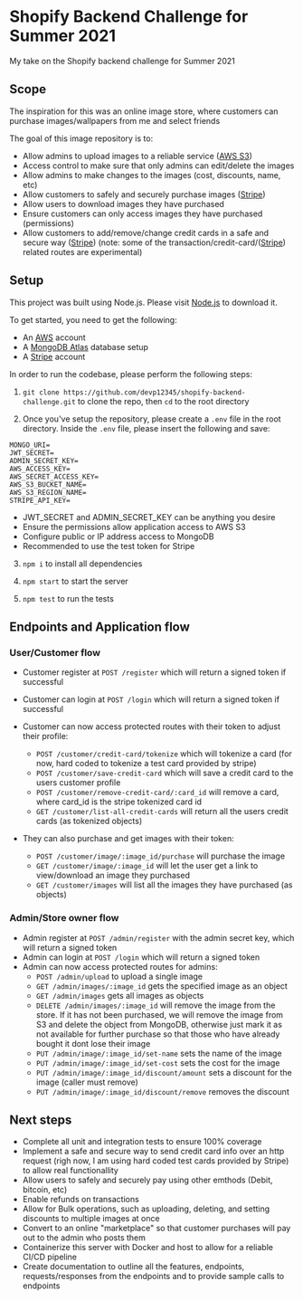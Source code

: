 # Shopify Backend Challenge for Summer 2021
My take on the Shopify backend challenge for Summer 2021

## Scope

The inspiration for this was an online image store, where customers can purchase images/wallpapers from me and select friends

The goal of this image repository is to:
- Allow admins to upload images to a reliable service ([AWS S3](https://aws.amazon.com/s3/)) 
- Access control to make sure that only admins can edit/delete the images
- Allow admins to make changes to the images (cost, discounts, name, etc)
- Allow customers to safely and securely purchase images ([Stripe](https://stripe.com/en-ca))
- Allow users to download images they have purchased
- Ensure customers can only access images they have purchased (permissions)
- Allow customers to add/remove/change credit cards in a safe and secure way ([Stripe](https://stripe.com/en-ca)) 
(note: some of the transaction/credit-card/([Stripe](https://stripe.com/en-ca)) related routes are experimental)

## Setup 

This project was built using Node.js.
Please visit [Node.js](https://nodejs.org/en/) to download it.

To get started, you need to get the following:

- An [AWS](https://aws.amazon.com/) account
- A [MongoDB Atlas](https://www.mongodb.com/cloud/atlas) database setup
- A [Stripe](https://dashboard.stripe.com/register) account

In order to run the codebase, please perform the following steps:

1. `git clone https://github.com/devp12345/shopify-backend-challenge.git` to clone the repo, then `cd` to the root directory

2. Once you've setup the repository, please create a `.env` file in the root directory.
   Inside the `.env` file, please insert the following and save:

```
MONGO_URI=
JWT_SECRET=
ADMIN_SECRET_KEY=
AWS_ACCESS_KEY=
AWS_SECRET_ACCESS_KEY=
AWS_S3_BUCKET_NAME=
AWS_S3_REGION_NAME=
STRIPE_API_KEY=
```
  - JWT_SECRET and ADMIN_SECRET_KEY can be anything you desire
  - Ensure the permissions allow application access to AWS S3
  - Configure public or IP address access to MongoDB
  - Recommended to use the test token for Stripe

3. `npm i` to install all dependencies

4. `npm start` to start the server

5. `npm test` to run the tests

## Endpoints and Application flow

### User/Customer flow
- Customer register at `POST /register` which will return a signed token if successful
- Customer can login at `POST /login` which will return a signed token if successful
- Customer can now access protected routes with their token to adjust their profile:
  - `POST /customer/credit-card/tokenize` which will tokenize a card (for now, hard coded to tokenize a test card provided by stripe)
  - `POST /customer/save-credit-card` which will save a credit card to the users customer profile
  - `POST /customer/remove-credit-card/:card_id` will remove a card, where card_id is the stripe tokenized card id
  - `GET /customer/list-all-credit-cards` will return all the users credit cards (as tokenized objects)
  
- They can also purchase and get images with their token:
  - `POST /customer/image/:image_id/purchase` will purchase the image
  - `GET /customer/image/:image_id` will let the user get a link to view/download an image they purchased
  - `GET /customer/images` will list all the images they have purchased (as objects)
  
### Admin/Store owner flow
- Admin register at `POST /admin/register` with the admin secret key, which will return a signed token 
- Admin can login at `POST /login` which will return a signed token 
- Admin can now access protected routes for admins:
  - `POST /admin/upload` to upload a single image
  - `GET /admin/images/:image_id` gets the specified image as an object
  - `GET /admin/images` gets all images as objects
  - `DELETE /admin/images/:image_id` will remove the image from the store. If it has not been purchased, we will remove the image from S3 and delete the object from MongoDB, otherwise just mark it as not available for further purchase so that those who have already bought it dont lose their image
  - `PUT /admin/image/:image_id/set-name` sets the name of the image
  - `PUT /admin/image/:image_id/set-cost` sets the cost for the image
  - `PUT /admin/image/:image_id/discount/amount` sets a discount for the image (caller must remove)
  - `PUT /admin/image/:image_id/discount/remove` removes the discount


## Next steps
- Complete all unit and integration tests to ensure 100% coverage
- Implement a safe and secure way to send credit card info over an http request (righ now, I am using hard coded test cards provided by Stripe) to allow real functionallity
- Allow users to safely and securely pay using other emthods (Debit, bitcoin, etc)
- Enable refunds on transactions
- Allow for Bulk operations, such as uploading, deleting, and setting discounts to multiple images at once
- Convert to an online "marketplace" so that customer purchases will pay out to the admin who posts them
- Containerize this server with Docker and host to allow for a reliable CI/CD pipeline
- Create documentation to outline all the features, endpoints, requests/responses from the endpoints and to provide sample calls to endpoints
